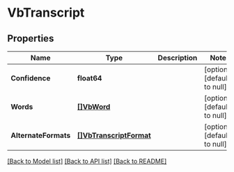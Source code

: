 # VbTranscript

## Properties
Name | Type | Description | Notes
------------ | ------------- | ------------- | -------------
**Confidence** | **float64** |  | [optional] [default to null]
**Words** | [**[]VbWord**](VbWord.md) |  | [optional] [default to null]
**AlternateFormats** | [**[]VbTranscriptFormat**](VbTranscriptFormat.md) |  | [optional] [default to null]

[[Back to Model list]](../README.md#documentation-for-models) [[Back to API list]](../README.md#documentation-for-api-endpoints) [[Back to README]](../README.md)


